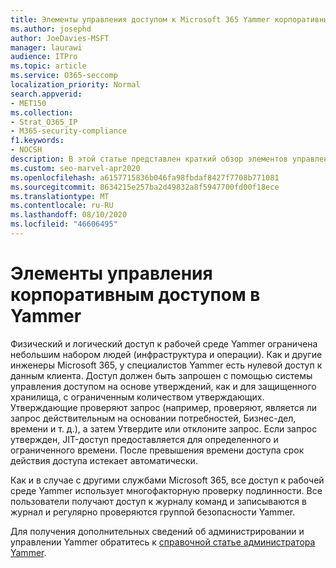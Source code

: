```yaml
---
title: Элементы управления доступом к Microsoft 365 Yammer корпоративный
ms.author: josephd
author: JoeDavies-MSFT
manager: laurawi
audience: ITPro
ms.topic: article
ms.service: O365-seccomp
localization_priority: Normal
search.appverid:
- MET150
ms.collection:
- Strat_O365_IP
- M365-security-compliance
f1.keywords:
- NOCSH
description: В этой статье представлен краткий обзор элементов управления корпоративным доступом в Yammer в рабочей среде.
ms.custom: seo-marvel-apr2020
ms.openlocfilehash: a6157715836b046fa98fbdaf8427f7708b771081
ms.sourcegitcommit: 8634215e257ba2d49832a8f5947700fd00f18ece
ms.translationtype: MT
ms.contentlocale: ru-RU
ms.lasthandoff: 08/10/2020
ms.locfileid: "46606495"
---
```

# <a name="yammer-enterprise-access-controls"></a>Элементы управления корпоративным доступом в Yammer 

Физический и логический доступ к рабочей среде Yammer ограничена небольшим набором людей (инфраструктура и операции). Как и другие инженеры Microsoft 365, у специалистов Yammer есть нулевой доступ к данным клиента. Доступ должен быть запрошен с помощью системы управления доступом на основе утверждений, как и для защищенного хранилища, с ограниченным количеством утверждающих. Утверждающие проверяют запрос (например, проверяют, является ли запрос действительным на основании потребностей, Бизнес-дел, времени и т. д.), а затем Утвердите или отклоните запрос. Если запрос утвержден, JIT-доступ предоставляется для определенного и ограниченного времени. После превышения времени доступа срок действия доступа истекает автоматически.

Как и в случае с другими службами Microsoft 365, все доступ к рабочей среде Yammer использует многофакторную проверку подлинности. Все пользователи получают доступ к журналу команд и записываются в журнал и регулярно проверяются группой безопасности Yammer.

Для получения дополнительных сведений об администрировании и управлении Yammer обратитесь к [справочной статье администратора Yammer](https://docs.microsoft.com/yammer/yammer-landing-page).